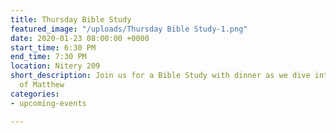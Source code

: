 ```yaml
---
title: Thursday Bible Study
featured_image: "/uploads/Thursday Bible Study-1.png"
date: 2020-01-23 08:00:00 +0000
start_time: 6:30 PM
end_time: 7:30 PM
location: Nitery 209
short_description: Join us for a Bible Study with dinner as we dive into the book
  of Matthew
categories:
- upcoming-events

---
```

